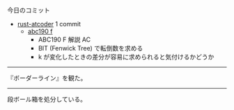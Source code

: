 今日のコミット

- [rust-atcoder](https://github.com/bouzuya/rust-atcoder) 1 commit
  - [abc190 f](https://github.com/bouzuya/rust-atcoder/commit/9cc9ed5dd5f93f12f5f7b7774245a58691821cdf)
    - ABC190 F 解説 AC
    - BIT (Fenwick Tree) で転倒数を求める
    - k が変化したときの差分が容易に求められると気付けるかどうか

---

『ボーダーライン』を観た。

---

段ボール箱を処分している。
